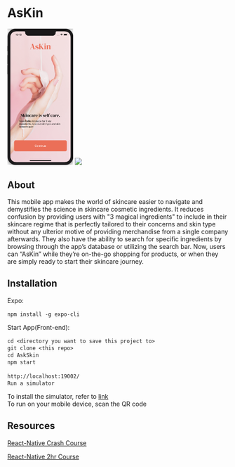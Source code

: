 # AsKin

<img src="https://github.com/malinda-lin/RainbowBunnies/blob/main/AsKin_Landing_Page.png" width="150">   <img src="https://github.com/malinda-lin/RainbowBunnies/blob/main/database-1-gif.gif" width="150"> 

## About
This mobile app makes the world of skincare easier to navigate and demystifies the science in skincare cosmetic ingredients. It reduces confusion by providing users with "3 magical ingredients" to include in their skincare regime that is perfectly tailored to their concerns and skin type without any ulterior motive of providing merchandise from a single company afterwards. They also have the ability to search for specific ingredients by browsing through the app’s database or utilizing the search bar. Now, users can “AsKin” while they’re on-the-go shopping for products, or when they are simply ready to start their skincare journey.

## Installation

Expo:  
```
npm install -g expo-cli
```

Start App(Front-end):
```
cd <directory you want to save this project to>
git clone <this repo>
cd AskSkin
npm start

http://localhost:19002/
Run a simulator
```

To install the simulator, refer to [link](https://reactnative.dev/docs/environment-setup)  
To run on your mobile device, scan the QR code


## Resources
[React-Native Crash Course](https://www.youtube.com/watch?v=Hf4MJH0jDb4&t=643s)

[React-Native 2hr Course](https://www.youtube.com/watch?v=0-S5a0eXPoc)

